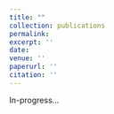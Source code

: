 ```yaml
---
title: ""
collection: publications
permalink: 
excerpt: ''
date:
venue: ''
paperurl: ''
citation: ''
---
```

In-progress...
